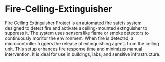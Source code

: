 # Fire-Celling-Extinguisher
Fire Ceiling Extinguisher Project is an automated fire safety system designed to detect fire and activate a ceiling-mounted extinguisher to suppress it. The system uses sensors like flame or smoke detectors to continuously monitor the environment. When fire is detected, a microcontroller triggers the release of extinguishing agents from the ceiling unit. This setup enhances fire response time and minimizes manual intervention. It is ideal for use in buildings, labs, and sensitive infrastructure.
